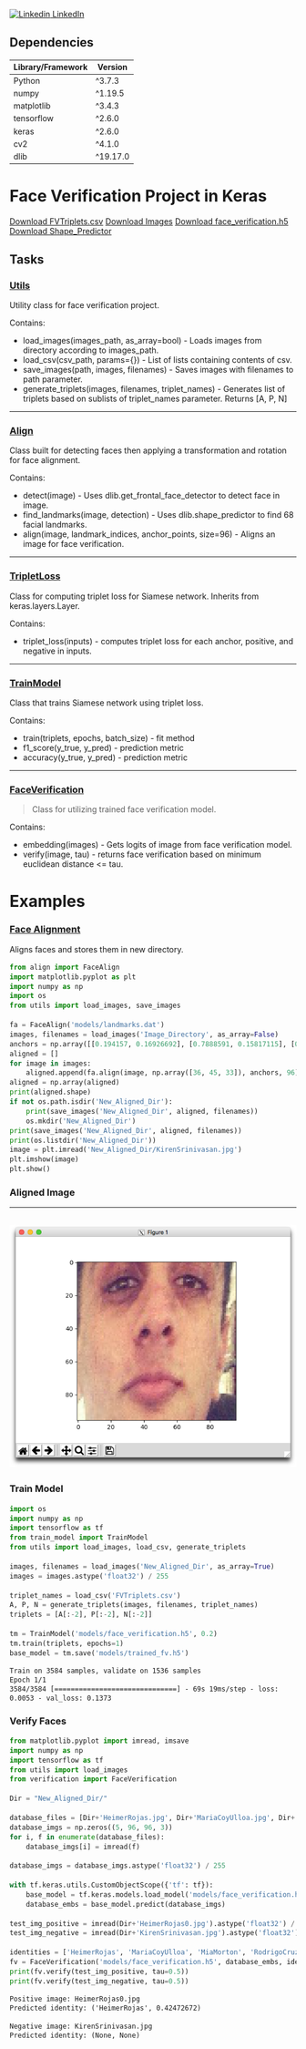 [![Linkedin](https://i.stack.imgur.com/gVE0j.png) LinkedIn](https://www.linkedin.com/in/AnthonyArmoursProfile)

## Dependencies
| Library/Framework  | Version |
| ------------------ | ------- |
| Python             | ^3.7.3  |
| numpy              | ^1.19.5 |
| matplotlib         | ^3.4.3  |
| tensorflow         | ^2.6.0  |
| keras              | ^2.6.0  |
| cv2                | ^4.1.0  |
| dlib               | ^19.17.0 |


# Face Verification Project in Keras

[Download FVTriplets.csv](https://intranet.hbtn.io/rltoken/K2eKViOeIaz2t56yN5aUiA "Download FVTriplets.csv")
[Download Images](https://intranet.hbtn.io/rltoken/HUFcrjudLFdlb1njAwE8xw "Download Images")
[Download face_verification.h5](https://intranet-projects-files.s3.amazonaws.com/holbertonschool-ml/face_verification.h5 "Download face_verification.h5")
[Download Shape_Predictor](http://dlib.net/files/shape_predictor_68_face_landmarks.dat.bz2 "Download Shape_Predictor")

## Tasks

### [Utils](https://github.com/AnthonyArmour/holbertonschool-machine_learning/blob/master/supervised_learning/0x01-face_verification/utils.py "Utils")
Utility class for face verification project.

Contains:
* load_images(images_path, as_array=bool)
        - Loads images from directory according to images_path.
* load_csv(csv_path, params={})
        - List of lists containing contents of csv.
* save_images(path, images, filenames)
        - Saves images with filenames to path parameter.
* generate_triplets(images, filenames, triplet_names)
        - Generates list of triplets based on sublists of triplet_names parameter. Returns [A, P, N]
---

### [Align](https://github.com/AnthonyArmour/holbertonschool-machine_learning/blob/master/supervised_learning/0x01-face_verification/align.py "Align")
Class built for detecting faces then applying a transformation and rotation for face alignment.

Contains:
* detect(image) - Uses dlib.get_frontal_face_detector to detect face in image.
* find_landmarks(image, detection) - Uses dlib.shape_predictor to find 68 facial landmarks.
* align(image, landmark_indices, anchor_points, size=96) - Aligns an image for face verification.
---

### [TripletLoss](https://github.com/AnthonyArmour/holbertonschool-machine_learning/blob/master/supervised_learning/0x01-face_verification/triplet_loss.py "TripletLoss")
Class for computing triplet loss for Siamese network. Inherits from keras.layers.Layer.

Contains:
* triplet_loss(inputs) - computes triplet loss for each anchor, positive, and negative in inputs.
---

### [TrainModel](https://github.com/AnthonyArmour/holbertonschool-machine_learning/blob/master/supervised_learning/0x01-face_verification/train_model.py "TrainModel")
Class that trains Siamese network using triplet loss.

Contains:
* train(triplets, epochs, batch_size) - fit method
* f1_score(y_true, y_pred) - prediction metric
* accuracy(y_true, y_pred) - prediction metric
---

### [FaceVerification](https://github.com/AnthonyArmour/holbertonschool-machine_learning/blob/master/supervised_learning/0x01-face_verification/verification.py "FaceVerification")
> Class for utilizing trained face verification model.

Contains:
* embedding(images) - Gets logits of image from face verification model.
* verify(image, tau) - returns face verification based on minimum euclidean distance <= tau.



# Examples


### [Face Alignment](https://github.com/AnthonyArmour/holbertonschool-machine_learning/blob/master/supervised_learning/0x01-face_verification/align.py "Face Alignment")
Aligns faces and stores them in new directory.

```python
from align import FaceAlign
import matplotlib.pyplot as plt
import numpy as np
import os
from utils import load_images, save_images

fa = FaceAlign('models/landmarks.dat')
images, filenames = load_images('Image_Directory', as_array=False)
anchors = np.array([[0.194157, 0.16926692], [0.7888591, 0.15817115], [0.4949509, 0.5144414]], dtype=np.float32)
aligned = []
for image in images:
    aligned.append(fa.align(image, np.array([36, 45, 33]), anchors, 96))
aligned = np.array(aligned)
print(aligned.shape)
if not os.path.isdir('New_Aligned_Dir'):
    print(save_images('New_Aligned_Dir', aligned, filenames))
    os.mkdir('New_Aligned_Dir')
print(save_images('New_Aligned_Dir', aligned, filenames))
print(os.listdir('New_Aligned_Dir'))
image = plt.imread('New_Aligned_Dir/KirenSrinivasan.jpg')
plt.imshow(image)
plt.show()
```

### Aligned Image
---
![image](https://github.com/AnthonyArmour/holbertonschool-machine_learning/blob/master/supervised_learning/0x01-face_verification/images/aligned.png)
---

### Train Model

```python
import os
import numpy as np
import tensorflow as tf
from train_model import TrainModel
from utils import load_images, load_csv, generate_triplets

images, filenames = load_images('New_Aligned_Dir', as_array=True)
images = images.astype('float32') / 255

triplet_names = load_csv('FVTriplets.csv')
A, P, N = generate_triplets(images, filenames, triplet_names)
triplets = [A[:-2], P[:-2], N[:-2]] 

tm = TrainModel('models/face_verification.h5', 0.2)
tm.train(triplets, epochs=1)
base_model = tm.save('models/trained_fv.h5')
```

```
Train on 3584 samples, validate on 1536 samples
Epoch 1/1
3584/3584 [==============================] - 69s 19ms/step - loss: 0.0053 - val_loss: 0.1373
```

### Verify Faces
```python
from matplotlib.pyplot import imread, imsave
import numpy as np
import tensorflow as tf
from utils import load_images
from verification import FaceVerification

Dir = "New_Aligned_Dir/"

database_files = [Dir+'HeimerRojas.jpg', Dir+'MariaCoyUlloa.jpg', Dir+'MiaMorton.jpg', Dir+'RodrigoCruz.jpg', Dir+'XimenaCarolinaAndradeVargas.jpg']
database_imgs = np.zeros((5, 96, 96, 3))
for i, f in enumerate(database_files):
    database_imgs[i] = imread(f)

database_imgs = database_imgs.astype('float32') / 255

with tf.keras.utils.CustomObjectScope({'tf': tf}):
    base_model = tf.keras.models.load_model('models/face_verification.h5')
    database_embs = base_model.predict(database_imgs)

test_img_positive = imread(Dir+'HeimerRojas0.jpg').astype('float32') / 255
test_img_negative = imread(Dir+'KirenSrinivasan.jpg').astype('float32') / 255

identities = ['HeimerRojas', 'MariaCoyUlloa', 'MiaMorton', 'RodrigoCruz', 'XimenaCarolinaAndradeVargas']
fv = FaceVerification('models/face_verification.h5', database_embs, identities)
print(fv.verify(test_img_positive, tau=0.5))
print(fv.verify(test_img_negative, tau=0.5))
```

```
Positive image: HeimerRojas0.jpg
Predicted identity: ('HeimerRojas', 0.42472672)

Negative image: KirenSrinivasan.jpg
Predicted identity: (None, None)
```

